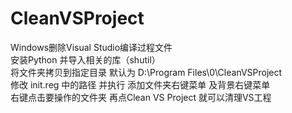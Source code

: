# CleanVSProject
Windows删除Visual Studio编译过程文件  
安装Python 并导入相关的库（shutil）  
将文件夹拷贝到指定目录 默认为 D:\Program Files\0\CleanVSProject  
修改 init.reg 中的路径 并执行 添加文件夹右键菜单 及背景右键菜单  
右键点击要操作的文件夹 再点Clean VS Project 就可以清理VS工程  
